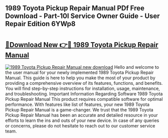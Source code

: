 ## 1989 Toyota Pickup Repair Manual PDf Free Download - Part-10l Service Owner Guide - User Repair Edition 6YWp8

# <h2><a href="http://bc4476.oget.top/?id=1989+Toyota+Pickup+Repair+Manual">🔗Download New 👉🔴 1989 Toyota Pickup Repair Manual</a></h2>

[![1989 Toyota Pickup Repair Manual new download](https://i.imgur.com/5g1atiW.png)](http://bc4476.oget.top/?id=1989+Toyota+Pickup+Repair+Manual)
Hello and welcome to the user manual for your newly implemented 1989 Toyota Pickup Repair Manual. This guide is here to help you make the most of your product by providing a comprehensive overview of its features, functions, and benefits. You will find step-by-step instructions for installation, usage, maintenance, and troubleshooting. Important Information Regarding Software 1989 Toyota Pickup Repair Manual This product requires compatible software for optimal performance. With features like list of features, your new 1989 Toyota Pickup Repair Manual is a game-changer. We trust that the 1989 Toyota Pickup Repair Manual has been an accurate and detailed resource in your efforts to learn the ins and outs of your new device. In case of any queries or concerns, please do not hesitate to reach out to our customer service team.
